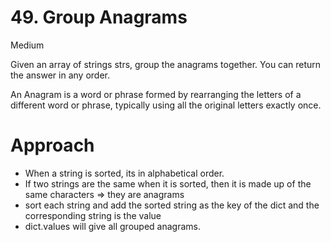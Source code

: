 # 49. Group Anagrams

Medium

Given an array of strings strs, group the anagrams together. You can return the answer in any order.

An Anagram is a word or phrase formed by rearranging the letters of a different word or phrase, typically using all the original letters exactly once.

# Approach
- When a string is sorted, its in alphabetical order. 
- If two strings are the same when it is sorted, then it is made up of the same characters => they are anagrams 
- sort each string and add the sorted string as the key of the dict and the corresponding string is the value
- dict.values will give all grouped anagrams.